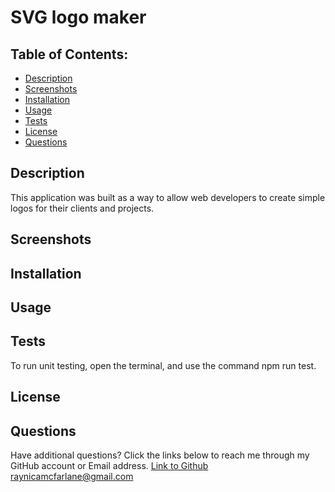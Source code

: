 # SVG logo maker
 
## Table of Contents:
  - [Description](#description)
  - [Screenshots](#screenshots)
  - [Installation](#installation)
  - [Usage](#usage)
  - [Tests](#tests)
  - [License](#license)
  - [Questions](#questions)

## Description
This application was built as a way to allow web developers to create simple logos for their clients and projects.

## Screenshots

## Installation

## Usage 

## Tests
To run unit testing, open the terminal, and use the command npm run test.

## License

## Questions

Have additional questions? Click the links below to reach me through my GitHub account or Email address.
[Link to Github](https://github.com/raymcfarlane)
<a href="mailto:raynicamcfarlane@gmail.com">raynicamcfarlane@gmail.com</a>